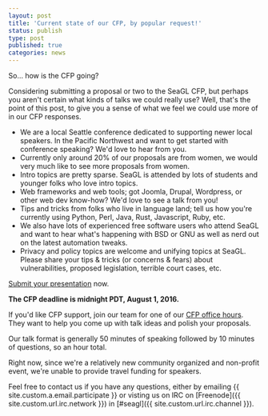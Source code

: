 ```yaml
---
layout: post
title: 'Current state of our CFP, by popular request!'
status: publish
type: post
published: true
categories: news
---
```


So... how is the CFP going?

Considering submitting a proposal or two to the SeaGL CFP, but perhaps you aren't certain what kinds of talks we could really use? Well, that's the point of this post, to give you a sense of what we feel we could use more of in our CFP responses.

* We are a local Seattle conference dedicated to supporting newer local speakers. In the Pacific Northwest and want to get started with conference speaking? We'd love to hear from you.
* Currently only around 20% of our proposals are from women, we would very much like to see more proposals from women.
* Intro topics are pretty sparse. SeaGL is attended by lots of students and younger folks who love intro topics.
* Web frameworks and web tools; got Joomla, Drupal, Wordpress, or other web dev know-how? We'd love to see a talk from you!
* Tips and tricks from folks who live in language land; tell us how you're currently using Python, Perl, Java, Rust, Javascript, Ruby, etc.
* We also have lots of experienced free software users who attend SeaGL and want to hear what's happening with BSD or GNU as well as nerd out on the latest automation tweaks.
* Privacy and policy topics are welcome and unifying topics at SeaGL. Please share your tips & tricks (or concerns & fears) about vulnerabilities, proposed legislation, terrible court cases, etc.


[Submit your presentation](https://osem.seagl.org/conference/seagl2016/program/proposal/new) now.

**The CFP deadline is midnight PDT, August 1, 2016.**

If you'd like CFP support, join our team for one of our [CFP office hours](https://seagl.org/news/2016/06/24/Office-Hours.html). They want to help you come up with talk ideas and polish your proposals.

Our talk format is generally 50 minutes of speaking followed by 10 minutes of questions, so an hour total.

Right now, since we're a relatively new community organized and non-profit event, we're unable to provide travel funding for speakers.


Feel free to contact us if you have any questions, either by
emailing {{ site.custom.a.email.participate }}
or visting us on IRC on
[Freenode]({{ site.custom.url.irc.network }}) in
[#seagl]({{ site.custom.url.irc.channel }}).
